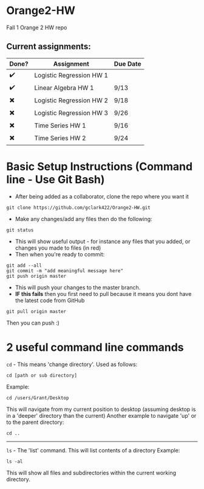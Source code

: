 # Orange2-HW
Fall 1 Orange 2 HW repo

## Current assignments:

| Done?                    | Assignment               | Due Date |
|--------------------------|--------------------------|----------|
| :heavy_check_mark:       | Logistic Regression HW 1 |          |
| :heavy_check_mark:       | Linear Algebra HW 1      | 9/13     |
| :heavy_multiplication_x: | Logistic Regression HW 2 | 9/18     |
| :heavy_multiplication_x: | Logistic Regression HW 3 | 9/26     |
| :heavy_multiplication_x: | Time Series HW 1         | 9/16     |
| :heavy_multiplication_x: | Time Series HW 2         | 9/24     |


# Basic Setup Instructions (Command line - Use Git Bash)
 - After being added as a collaborator, clone the repo where you want it
 ```
 git clone https://github.com/gclark422/Orange2-HW.git
 ```
 - Make any changes/add any files then do the following:
 ```
 git status
 ```
 - This will show useful output - for instance any files that you added, or changes you made to files (in red)
 - Then when you're ready to commit:
 ```
 git add --all
 git commit -m "add meaningful message here"
 git push origin master
 ```
 - This will push your changes to the master branch.
 - **IF this fails** then you first need to pull because it means you dont have the latest code from GitHub
 ```
 git pull origin master
 ```
 Then you can push :)
 
 # 2 useful command line commands
 `cd` - This means 'change directory'. Used as follows:
 ```
 cd [path or sub directory]
 ```
 Example:
 ```
 cd /users/Grant/Desktop
 ```
 This will navigate from my current position to desktop (assuming desktop is in a 'deeper' directory than the current)
 Another example to navigate 'up' or to the parent directory:
 ```
 cd ..
 ```
 ____
 `ls` - The 'list' command. This will list contents of a directory
 Example:
 ```
 ls -al
 ```
 This will show all files and subdirectories within the current working directory.
